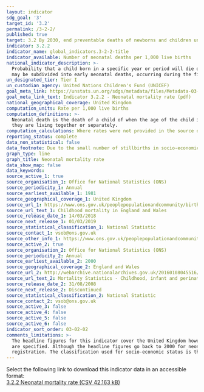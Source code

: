 ```yaml
---
layout: indicator
sdg_goal: '3'
target_id: '3.2'
permalink: /3-2-2/
published: true
target: 3.2 By 2030, end preventable deaths of newborns and children under 5 years of age, with all countries aiming to reduce neonatal mortality to at least as low as 12 per 1,000 live births and under-5 mortality to at least as low as 25 per 1,000 live births
indicator: 3.2.2
indicator_name: global_indicators.3-2-2-title
indicator_available: Number of neonatal deaths per 1,000 live births
national_indicator_description: >-
  Probability that a child born in a specific year or period will die during the first 28 completed days of life if subject to age-specific mortality rates of that period, expressed per 1000 live births. Neonatal deaths (deaths among live births during the first 28 completed days of life)
  may be subdivided into early neonatal deaths, occurring during the first 7 days of life, and late neonatal deaths, occurring after the 7th day but before the 28th completed day of life.
un_designated_tier: Tier I
un_custodian_agency: United Nations Children's Fund (UNICEF)
goal_meta_link: https://unstats.un.org/sdgs/metadata/files/Metadata-03-02-02.pdf
goal_meta_link_text: Indicator 3.2.2 - Neonatal mortality rate (pdf)
national_geographical_coverage: United Kingdom
computation_units: Rate per 1,000 live births
computation_definitions: >-
  Neonatal death is the death of a child of when the age of the child is under 28 days.  Socio-economic status is defined as the social status of a person based on their occupation, income and education.   Type of registration refers to the address status of the parents, and shows whether
  they are living together or separately.
computation_calculations: Where rates were not provided in the source data, the following calculation was carried out -  (Number of neonatal deaths / number of live births) * 1000 
reporting_status: complete
data_non_statistical: false
data_footnote: Due to the small number of stillbirths in socio-economic category 8, the totals for categories 7 and 8 have been combined to protect confidentiality. Due to the small number of events, the reliability of rates which are based on between 3 and 19 deaths may be affected.
graph_type: line
graph_title: Neonatal mortality rate
data_show_map: false
data_keywords:  
source_active_1: true
source_organisation_1: Office for National Statistics (ONS)
source_periodicity_1: Annual 
source_earliest_available_1: 1981
source_geographical_coverage_1: United Kingdom
source_url_1: https://www.ons.gov.uk/peoplepopulationandcommunity/birthsdeathsandmarriages/deaths/datasets/childmortalitystatisticschildhoodinfantandperinatalchildhoodinfantandperinatalmortalityinenglandandwales
source_url_text_1: Childhood mortality in England and Wales
source_release_date_1: 14/03/2018
source_next_release_1: 01/03/2019
source_statistical_classification_1: National Statistic
source_contact_1: vsob@ons.gov.uk
source_other_info_1: https://www.ons.gov.uk/peoplepopulationandcommunity/birthsdeathsandmarriages/deaths/qmis/childmortalitystatisticsqmi
source_active_2: true
source_organisation_2: Office for National Statistics (ONS)
source_periodicity_2: Annual
source_earliest_available_2: 2000
source_geographical_coverage_2: England and Wales
source_url_2: http://webarchive.nationalarchives.gov.uk/20160108045516/http://www.ons.gov.uk/ons/rel/vsob1/mortality-statistics--childhood--infant-and-perinatal--england-and-wales--series-dh3-/index.html
source_url_text_2: Mortality Statistics - Childhood, infant and perinatal, England and Wales (Series DH3)
source_release_date_2: 31/08/2008
source_next_release_2: Discontinued
source_statistical_classification_2: National Statistic
source_contact_2: vsob@ons.gov.uk
source_active_3: false
source_active_4: false
source_active_5: false
source_active_6: false
indicator_sort_order: 03-02-02
comments_limitations: >-
  The headline figures for this indicator cover the United Kingdom however the disaggregation for this indicator do not cover England, Wales, Scotland and Northern Ireland they only cover England and Wales jointly. The exception to this is when regions of England and the regions of Wales
  are specified. Although the headline figures go back to 2000 for neonatal, early neonatal, post neonatal, and infant other disaggregation for the indicator only go as far back as 2008.   The disaggregation of socio-economic status is only shown by type of marital status and type of
  registration. The classification used for socio-economic status is the National Statistics Socio-economic Classification. Data follows the UN specification for this indicator. This indicator has been identified in collaboration with topic experts.
---
```

Select the following link to download this indicator data in an accessible format:<br>[3.2.2 Neonatal mortality rate (CSV 42.163 kB)](https://sustainabledevelopment-uk.github.io/sdg-data/data/3-2-2.csv)
